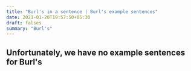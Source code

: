 ```yaml
---
title: "Burl's in a sentence | Burl's example sentences"
date: 2021-01-20T19:57:50+05:30
draft: falses
summary: "Burl's"
---
```

## Unfortunately, we have no example sentences for Burl's                 
